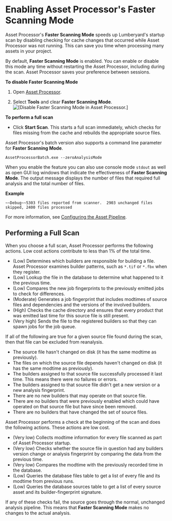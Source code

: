 # Enabling Asset Processor's Faster Scanning Mode<a name="asset-processor-faster-scanning"></a>

Asset Processor's **Faster Scanning Mode** speeds up Lumberyard's startup scan by disabling checking for cache changes that occurred while Asset Processor was not running\. This can save you time when processing many assets in your project\.

By default, **Faster Scanning Mode** is enabled\. You can enable or disable this mode any time without restarting the Asset Processor, including during the scan\. Asset Processor saves your preference between sessions\.

**To disable Faster Scanning Mode**

1. Open [Asset Processor](asset-pipeline-processor.md)\.

1. Select **Tools** and clear **Faster Scanning Mode**\.   
![\[Disable Faster Scanning Mode in Asset Processor.\]](http://docs.aws.amazon.com/lumberyard/latest/userguide/images/asset_processor/faster-scanning.png)

**To perform a full scan**
+ Click **Start Scan**\. This starts a full scan immediately, which checks for files missing from the cache and rebuilds the appropriate source files\.

Asset Processor's batch version also supports a command line parameter for **Faster Scanning Mode**\.

```
AssetProcessorBatch.exe --zeroAnalysisMode
```

When you enable the feature you can also use console mode `stdout` as well as open GUI log windows that indicate the effectiveness of **Faster Scanning Mode**\. The output message displays the number of files that required full analysis and the total number of files\.

**Example**  

```
~~Debug~~5303 files reported from scanner.  2903 unchanged files skipped, 2400 files processed
```

For more information, see [Configuring the Asset Pipeline](asset-pipeline-configuring.md)\.

## Performing a Full Scan<a name="asset-processor-full-scan"></a>

When you choose a full scan, Asset Processor performs the following actions\. Low cost actions contribute to less than 1% of the total time\.
+ \(Low\) Determines which builders are responsible for building a file\. Asset Processor examines builder patterns, such as `*.tif` or `*.fbx` when they register\.
+ \(Low\) Lookup the file in the database to determine what happened to it the previous time\.
+ \(Low\) Compares the new job fingerprints to the previously emitted jobs to check for differences\.
+ \(Moderate\) Generates a job fingerprint that includes modtimes of source files and dependencies and the versions of the involved builders\.
+ \(High\) Checks the cache directory and ensures that every product that was emitted last time for this source file is still present\.
+ \(Very high\) Sends the file to the registered builders so that they can spawn jobs for the job queue\.

If all of the following are true for a given source file found during the scan, then that file can be excluded from reanalysis\.
+ The source file hasn't changed on disk \(it has the same modtime as previously\)\.
+ The files on which the source file depends haven't changed on disk \(it has the same modtime as previously\)\.
+ The builders assigned to that source file successfully processed it last time\. This means there were no failures or errors\.
+ The builders assigned to that source file didn't get a new version or a new analysis fingerprint\.
+ There are no new builders that may operate on that source file\.
+ There are no builders that were previously enabled which could have operated on that source file but have since been removed\.
+ There are no builders that have changed the set of source files\.

Asset Processor performs a check at the beginning of the scan and does the following actions\. These actions are low cost\.
+ \(Very low\) Collects modtime information for every file scanned as part of Asset Processor startup\.
+ \(Very low\) Checks whether the source file in question had any builders version change or analysis fingerprint by comparing the data from the previous time\.
+ \(Very low\) Compares the modtime with the previously recorded time in the database\.
+ \(Low\) Queries the database files table to get a list of every file and its modtime from previous runs\.
+ \(Low\) Queries the database sources table to get a list of every source asset and its builder\-fingerprint signature\.

If any of these checks fail, the source goes through the normal, unchanged analysis pipeline\. This means that **Faster Scanning Mode** makes no changes to the actual analysis\.